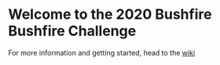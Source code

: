 # Welcome to the 2020 Bushfire Bushfire Challenge

For more information and getting started, head to the [wiki](wiki)
